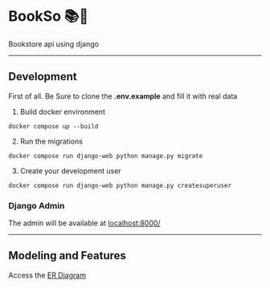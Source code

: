 # BookSo 📚🌻

Bookstore api using django

---

## Development

First of all. Be Sure to clone the **.env.example** and fill it with real data

1. Build docker environment

```
docker compose up --build
```

2. Run the migrations

```
docker compose run django-web python manage.py migrate
```

3. Create your development user

```
docker compose run django-web python manage.py createsuperuser
```

### Django Admin

The admin will be available at [localhost:8000/](http://localhost:8000/admin)

---

## Modeling and Features

Access the [ER Diagram](https://dbdiagram.io/d/BookSo-68913b30dd90d1786567c155)
